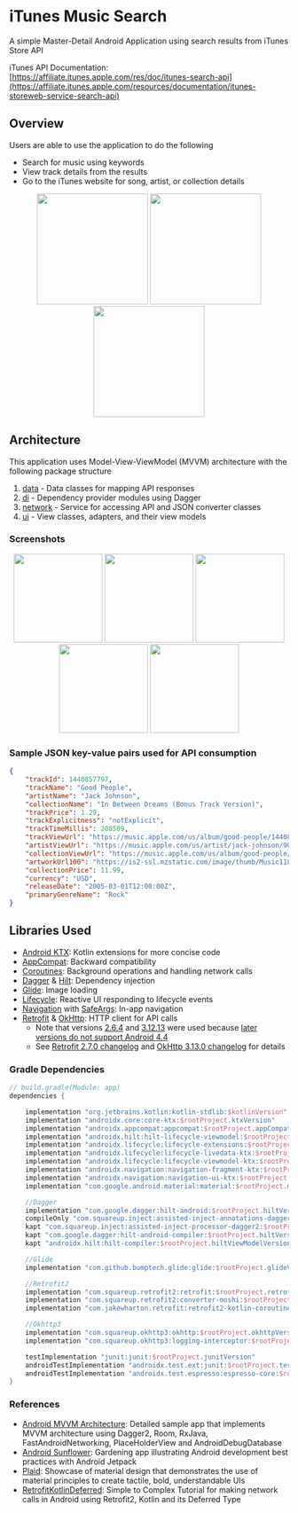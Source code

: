 # iTunes Music Search
A simple Master-Detail Android Application using search results from iTunes Store API

iTunes API Documentation: [https://affiliate.itunes.apple.com/res/doc/itunes-search-api](https://affiliate.itunes.apple.com/resources/documentation/itunes-storeweb-service-search-api)

## Overview
Users are able to use the application to do the following
* Search for music using keywords
* View track details from the results
* Go to the iTunes website for song, artist, or collection details

<p align="center">
  <img src="https://github.com/jhaiasi/iTunes-Music-Search/blob/dev/screenshots/home.gif" width="200">
  <img src="https://github.com/jhaiasi/iTunes-Music-Search/blob/dev/screenshots/details.gif" width="200">
  <img src="https://github.com/jhaiasi/iTunes-Music-Search/blob/dev/screenshots/search.gif" width="200">
</p>

## Architecture
This application uses Model-View-ViewModel (MVVM) architecture with the following package structure
1. [data](https://github.com/jhaiasi/iTunes-Music-Search/tree/dev/app/src/main/java/com/jhaiasi/itunesmusicsearch/data) - Data classes for mapping API responses
2. [di](https://github.com/jhaiasi/iTunes-Music-Search/tree/dev/app/src/main/java/com/jhaiasi/itunesmusicsearch/di) - Dependency provider modules using Dagger
3. [network](https://github.com/jhaiasi/iTunes-Music-Search/tree/dev/app/src/main/java/com/jhaiasi/itunesmusicsearch/network) - Service for accessing API and JSON converter classes
4. [ui](https://github.com/jhaiasi/iTunes-Music-Search/tree/dev/app/src/main/java/com/jhaiasi/itunesmusicsearch/ui) - View classes, adapters, and their view models

### Screenshots
<p align="center">
  <img src="https://github.com/jhaiasi/iTunes-Music-Search/blob/dev/screenshots/home.png" width="160">
  <img src="https://github.com/jhaiasi/iTunes-Music-Search/blob/dev/screenshots/search.png" width="160">
  <img src="https://github.com/jhaiasi/iTunes-Music-Search/blob/dev/screenshots/details.png" width="160">
  <img src="https://github.com/jhaiasi/iTunes-Music-Search/blob/dev/screenshots/no-results.png" width="160">
  <img src="https://github.com/jhaiasi/iTunes-Music-Search/blob/dev/screenshots/explicit.png" width="160">
</p>

### Sample JSON key-value pairs used for API consumption
```json
{
    "trackId": 1440857797,
    "trackName": "Good People",
    "artistName": "Jack Johnson",
    "collectionName": "In Between Dreams (Bonus Track Version)",
    "trackPrice": 1.29,
    "trackExplicitness": "notExplicit",
    "trackTimeMillis": 208509,
    "trackViewUrl": "https://music.apple.com/us/album/good-people/1440857781?i=1440857797&uo=4",
    "artistViewUrl": "https://music.apple.com/us/artist/jack-johnson/909253?uo=4",
    "collectionViewUrl": "https://music.apple.com/us/album/good-people/1440857781?i=1440857797&uo=4",
    "artworkUrl100": "https://is2-ssl.mzstatic.com/image/thumb/Music118/v4/24/46/97/24469731-f56f-29f6-67bd-53438f59ebcb/source/100x100bb.jpg",
    "collectionPrice": 11.99,
    "currency": "USD",
    "releaseDate": "2005-03-01T12:00:00Z",
    "primaryGenreName": "Rock"
}
```

## Libraries Used
* [Android KTX](https://developer.android.com/kotlin/ktx): Kotlin extensions for more concise code
* [AppCompat](https://developer.android.com/topic/libraries/support-library/packages#v7-appcompat): Backward compatibility
* [Coroutines](https://kotlinlang.org/docs/coroutines-overview.html): Background operations and handling network calls
* [Dagger](https://dagger.dev/) & [Hilt](https://developer.android.com/training/dependency-injection/hilt-android): Dependency injection
* [Glide](https://bumptech.github.io/glide/): Image loading
* [Lifecycle](https://developer.android.com/topic/libraries/architecture/lifecycle): Reactive UI responding to lifecycle events
* [Navigation](https://developer.android.com/guide/navigation) with [SafeArgs](https://developer.android.com/jetpack/androidx/releases/navigation#safe_args): In-app navigation
* [Retrofit](https://square.github.io/retrofit/) & [OkHttp](https://square.github.io/okhttp/): HTTP client for API calls
    * Note that versions [2.6.4](https://github.com/square/retrofit/blob/master/CHANGELOG.md#version-264-2020-01-02) and [3.12.13](https://square.github.io/okhttp/changelog_3x/#version-31213) were used because [later versions do not support Android 4.4](https://github.com/square/okhttp/issues/4481)
    * See [Retrofit 2.7.0 changelog](https://github.com/square/retrofit/blob/master/CHANGELOG.md#version-270-2019-12-09) and [OkHttp 3.13.0 changelog](https://square.github.io/okhttp/changelog_3x/#version-3130) for details

### Gradle Dependencies
```kotlin
// build.gradle(Module: app)
dependencies {

    implementation "org.jetbrains.kotlin:kotlin-stdlib:$kotlinVersion"
    implementation "androidx.core:core-ktx:$rootProject.ktxVersion"
    implementation "androidx.appcompat:appcompat:$rootProject.appCompatVersion"
    implementation "androidx.hilt:hilt-lifecycle-viewmodel:$rootProject.hiltViewModelVersion"
    implementation "androidx.lifecycle:lifecycle-extensions:$rootProject.lifecycleVersion"
    implementation "androidx.lifecycle:lifecycle-livedata-ktx:$rootProject.lifecycleVersion"
    implementation "androidx.lifecycle:lifecycle-viewmodel-ktx:$rootProject.lifecycleVersion"
    implementation "androidx.navigation:navigation-fragment-ktx:$rootProject.navigationVersion"
    implementation "androidx.navigation:navigation-ui-ktx:$rootProject.navigationVersion"
    implementation "com.google.android.material:material:$rootProject.materialVersion"

    //Dagger
    implementation "com.google.dagger:hilt-android:$rootProject.hiltVersion"
    compileOnly "com.squareup.inject:assisted-inject-annotations-dagger2:$rootProject.daggerVersion"
    kapt "com.squareup.inject:assisted-inject-processor-dagger2:$rootProject.daggerVersion"
    kapt "com.google.dagger:hilt-android-compiler:$rootProject.hiltVersion"
    kapt "androidx.hilt:hilt-compiler:$rootProject.hiltViewModelVersion"

    //Glide
    implementation "com.github.bumptech.glide:glide:$rootProject.glideVersion"

    //Retrofit2
    implementation "com.squareup.retrofit2:retrofit:$rootProject.retrofitVersion"
    implementation "com.squareup.retrofit2:converter-moshi:$rootProject.retrofitVersion"
    implementation "com.jakewharton.retrofit:retrofit2-kotlin-coroutines-adapter:$rootProject.retrofitCoroutineAdapterVersion"

    //Okhttp3
    implementation "com.squareup.okhttp3:okhttp:$rootProject.okhttpVersion"
    implementation "com.squareup.okhttp3:logging-interceptor:$rootProject.okhttpVersion"

    testImplementation "junit:junit:$rootProject.junitVersion"
    androidTestImplementation "androidx.test.ext:junit:$rootProject.testExtVersion"
    androidTestImplementation "androidx.test.espresso:espresso-core:$rootProject.testEspressoVersion"
}
```

### References
* [Android MVVM Architecture](https://github.com/MindorksOpenSource/android-mvvm-architecture): Detailed sample app that implements MVVM architecture using Dagger2, Room, RxJava, FastAndroidNetworking, PlaceHolderView and AndroidDebugDatabase
* [Android Sunflower](https://github.com/android/sunflower): Gardening app illustrating Android development best practices with Android Jetpack
* [Plaid](https://github.com/nickbutcher/plaid): Showcase of material design that demonstrates the use of material principles to create tactile, bold, understandable UIs
* [RetrofitKotlinDeferred](https://github.com/navi25/RetrofitKotlinDeferred): Simple to Complex Tutorial for making network calls in Android using Retrofit2, Kotlin and its Deferred Type